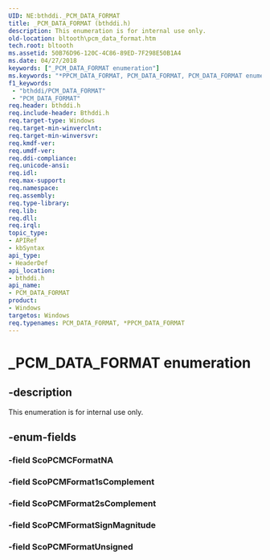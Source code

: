 ```yaml
---
UID: NE:bthddi._PCM_DATA_FORMAT
title: _PCM_DATA_FORMAT (bthddi.h)
description: This enumeration is for internal use only.
old-location: bltooth\pcm_data_format.htm
tech.root: bltooth
ms.assetid: 50B76D96-120C-4C86-89ED-7F298E50B1A4
ms.date: 04/27/2018
keywords: ["_PCM_DATA_FORMAT enumeration"]
ms.keywords: "*PPCM_DATA_FORMAT, PCM_DATA_FORMAT, PCM_DATA_FORMAT enumeration [Bluetooth Devices], PPCM_DATA_FORMAT, PPCM_DATA_FORMAT enumeration pointer [Bluetooth Devices], _PCM_DATA_FORMAT, bltooth.pcm_data_format, bthddi/, bthddi/PCM_DATA_FORMAT, bthddi/PPCM_DATA_FORMAT"
f1_keywords:
 - "bthddi/PCM_DATA_FORMAT"
 - "PCM_DATA_FORMAT"
req.header: bthddi.h
req.include-header: Bthddi.h
req.target-type: Windows
req.target-min-winverclnt: 
req.target-min-winversvr: 
req.kmdf-ver: 
req.umdf-ver: 
req.ddi-compliance: 
req.unicode-ansi: 
req.idl: 
req.max-support: 
req.namespace: 
req.assembly: 
req.type-library: 
req.lib: 
req.dll: 
req.irql: 
topic_type:
- APIRef
- kbSyntax
api_type:
- HeaderDef
api_location:
- bthddi.h
api_name:
- PCM_DATA_FORMAT
product:
- Windows
targetos: Windows
req.typenames: PCM_DATA_FORMAT, *PPCM_DATA_FORMAT
---
```


# _PCM_DATA_FORMAT enumeration


## -description


This enumeration is for internal use only.


## -enum-fields




### -field ScoPCMCFormatNA


### -field ScoPCMFormat1sComplement


### -field ScoPCMFormat2sComplement


### -field ScoPCMFormatSignMagnitude


### -field ScoPCMFormatUnsigned






